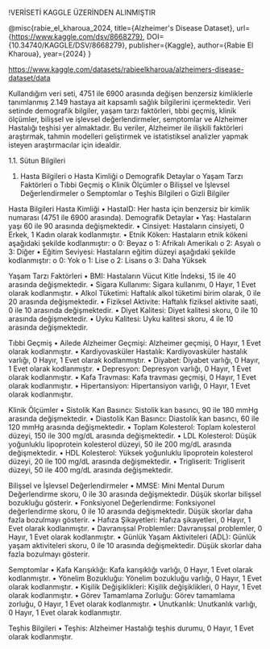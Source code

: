 !VERİSETİ KAGGLE ÜZERİNDEN ALINMIŞTIR 

@misc{rabie_el_kharoua_2024,
title={Alzheimer's Disease Dataset},
url={https://www.kaggle.com/dsv/8668279},
DOI={10.34740/KAGGLE/DSV/8668279},
publisher={Kaggle},
author={Rabie El Kharoua},
year={2024}
}

https://www.kaggle.com/datasets/rabieelkharoua/alzheimers-disease-dataset/data


Kullandığım veri seti, 4751 ile 6900 arasında değişen benzersiz kimliklerle tanımlanmış 2.149 hastaya ait kapsamlı sağlık bilgilerini içermektedir. Veri setinde demografik bilgiler, yaşam tarzı faktörleri, tıbbi geçmiş, klinik ölçümler, bilişsel ve işlevsel değerlendirmeler, semptomlar ve Alzheimer Hastalığı teşhisi yer almaktadır. Bu veriler, Alzheimer ile ilişkili faktörleri araştırmak, tahmin modelleri geliştirmek ve istatistiksel analizler yapmak isteyen araştırmacılar için idealdir.

1.1. Sütun Bilgileri
1.	Hasta Bilgileri
o	Hasta Kimliği
o	Demografik Detaylar
o	Yaşam Tarzı Faktörleri
o	Tıbbi Geçmiş
o	Klinik Ölçümler
o	Bilişsel ve İşlevsel Değerlendirmeler
o	Semptomlar
o	Teşhis Bilgileri
o	Gizli Bilgiler

Hasta Bilgileri
Hasta Kimliği
•	HastaID: Her hasta için benzersiz bir kimlik numarası (4751 ile 6900 arasında).
Demografik Detaylar
•	Yaş: Hastaların yaşı 60 ile 90 arasında değişmektedir.
•	Cinsiyet: Hastaların cinsiyeti, 0 Erkek, 1 Kadın olarak kodlanmıştır.
•	Etnik Köken: Hastaların etnik kökeni aşağıdaki şekilde kodlanmıştır:
o	0: Beyaz
o	1: Afrikalı Amerikalı
o	2: Asyalı
o	3: Diğer
•	Eğitim Seviyesi: Hastaların eğitim düzeyi aşağıdaki şekilde kodlanmıştır:
o	0: Yok
o	1: Lise
o	2: Lisans
o	3: Daha Yüksek

Yaşam Tarzı Faktörleri
•	BMI: Hastaların Vücut Kitle İndeksi, 15 ile 40 arasında değişmektedir.
•	Sigara Kullanımı: Sigara kullanımı, 0 Hayır, 1 Evet olarak kodlanmıştır.
•	Alkol Tüketimi: Haftalık alkol tüketimi birim olarak, 0 ile 20 arasında değişmektedir.
•	Fiziksel Aktivite: Haftalık fiziksel aktivite saati, 0 ile 10 arasında değişmektedir.
•	Diyet Kalitesi: Diyet kalitesi skoru, 0 ile 10 arasında değişmektedir.
•	Uyku Kalitesi: Uyku kalitesi skoru, 4 ile 10 arasında değişmektedir.

Tıbbi Geçmiş
•	Ailede Alzheimer Geçmişi: Alzheimer geçmişi, 0 Hayır, 1 Evet olarak kodlanmıştır.
•	Kardiyovasküler Hastalık: Kardiyovasküler hastalık varlığı, 0 Hayır, 1 Evet olarak kodlanmıştır.
•	Diyabet: Diyabet varlığı, 0 Hayır, 1 Evet olarak kodlanmıştır.
•	Depresyon: Depresyon varlığı, 0 Hayır, 1 Evet olarak kodlanmıştır.
•	Kafa Travması: Kafa travması geçmişi, 0 Hayır, 1 Evet olarak kodlanmıştır.
•	Hipertansiyon: Hipertansiyon varlığı, 0 Hayır, 1 Evet olarak kodlanmıştır.

Klinik Ölçümler
•	Sistolik Kan Basıncı: Sistolik kan basıncı, 90 ile 180 mmHg arasında değişmektedir.
•	Diastolik Kan Basıncı: Diastolik kan basıncı, 60 ile 120 mmHg arasında değişmektedir.
•	Toplam Kolesterol: Toplam kolesterol düzeyi, 150 ile 300 mg/dL arasında değişmektedir.
•	LDL Kolesterol: Düşük yoğunluklu lipoprotein kolesterol düzeyi, 50 ile 200 mg/dL arasında değişmektedir.
•	HDL Kolesterol: Yüksek yoğunluklu lipoprotein kolesterol düzeyi, 20 ile 100 mg/dL arasında değişmektedir.
•	Trigliserit: Trigliserit düzeyi, 50 ile 400 mg/dL arasında değişmektedir.

Bilişsel ve İşlevsel Değerlendirmeler
•	MMSE: Mini Mental Durum Değerlendirme skoru, 0 ile 30 arasında değişmektedir. Düşük skorlar bilişsel bozukluğu gösterir.
•	Fonksiyonel Değerlendirme: Fonksiyonel değerlendirme skoru, 0 ile 10 arasında değişmektedir. Düşük skorlar daha fazla bozulmayı gösterir.
•	Hafıza Şikayetleri: Hafıza şikayetleri, 0 Hayır, 1 Evet olarak kodlanmıştır.
•	Davranışsal Problemler: Davranışsal problemler, 0 Hayır, 1 Evet olarak kodlanmıştır.
•	Günlük Yaşam Aktiviteleri (ADL): Günlük yaşam aktiviteleri skoru, 0 ile 10 arasında değişmektedir. Düşük skorlar daha fazla bozulmayı gösterir.

Semptomlar
•	Kafa Karışıklığı: Kafa karışıklığı varlığı, 0 Hayır, 1 Evet olarak kodlanmıştır.
•	Yönelim Bozukluğu: Yönelim bozukluğu varlığı, 0 Hayır, 1 Evet olarak kodlanmıştır.
•	Kişilik Değişiklikleri: Kişilik değişiklikleri, 0 Hayır, 1 Evet olarak kodlanmıştır.
•	Görev Tamamlama Zorluğu: Görev tamamlama zorluğu, 0 Hayır, 1 Evet olarak kodlanmıştır.
•	Unutkanlık: Unutkanlık varlığı, 0 Hayır, 1 Evet olarak kodlanmıştır.

Teşhis Bilgileri
•	Teşhis: Alzheimer Hastalığı teşhis durumu, 0 Hayır, 1 Evet olarak kodlanmıştır.
